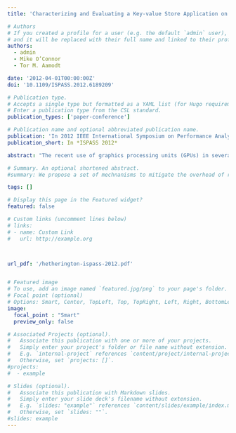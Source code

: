 ```yaml
---
title: 'Characterizing and Evaluating a Key-value Store Application on Heterogeneous CPU-GPU Systems'

# Authors
# If you created a profile for a user (e.g. the default `admin` user), write the username (folder name) here
# and it will be replaced with their full name and linked to their profile.
authors:
  - admin
  - Mike O’Connor
  - Tor M. Aamodt

date: '2012-04-01T00:00:00Z'
doi: '10.1109/ISPASS.2012.6189209'

# Publication type.
# Accepts a single type but formatted as a YAML list (for Hugo requirements).
# Enter a publication type from the CSL standard.
publication_types: ['paper-conference']

# Publication name and optional abbreviated publication name.
publication: 'In 2012 IEEE International Symposium on Performance Analysis of Systems & Software'
publication_short: In *ISPASS 2012*

abstract: "The recent use of graphics processing units (GPUs) in several top supercomputers demonstrate their ability to consistently deliver positive results in high-performance computing (HPC). GPU support for significant amounts of parallelism would seem to make them strong candidates for non-HPC applications as well. Server workloads are inherently parallel; however, at first glance they may not seem suitable to run on GPUs due to their irregular control flow and memory access patterns. In this work, we evaluate the performance of a widely used key-value store middleware application, Memcached, on recent integrated and discrete CPU+GPU heterogeneous hardware and characterize the resulting performance. To gain greater insight, we also evaluate Memcached's performance on a GPU simulator. This work explores the challenges in porting Memcached to OpenCL and provides a detailed analysis into Memcached's behavior on a GPU to better explain the performance results observed on physical hardware. On the integrated CPU+GPU systems, we observe up to 7.5X performance increase compared to the CPU when executing the key-value look-up handler on the GPU."

# Summary. An optional shortened abstract.
#summary: We propose a set of mechnanisms to mitigate the overhead of runtime virtual function calls on GPUs.

tags: []

# Display this page in the Featured widget?
featured: false

# Custom links (uncomment lines below)
# links:
# - name: Custom Link
#   url: http://example.org



url_pdf: '/hetherington-ispass-2012.pdf'


# Featured image
# To use, add an image named `featured.jpg/png` to your page's folder.
# Focal point (optional)
# Options: Smart, Center, TopLeft, Top, TopRight, Left, Right, BottomLeft, Bottom, BottomRight
image:
  focal_point : "Smart"
  preview_only: false

# Associated Projects (optional).
#   Associate this publication with one or more of your projects.
#   Simply enter your project's folder or file name without extension.
#   E.g. `internal-project` references `content/project/internal-project/index.md`.
#   Otherwise, set `projects: []`.
#projects:
#  - example

# Slides (optional).
#   Associate this publication with Markdown slides.
#   Simply enter your slide deck's filename without extension.
#   E.g. `slides: "example"` references `content/slides/example/index.md`.
#   Otherwise, set `slides: ""`.
#slides: example
---
```

